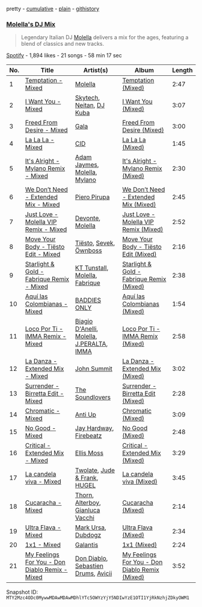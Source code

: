 pretty - [cumulative](/playlists/cumulative/37i9dQZF1DWSVfK4bF9g9z.md) - [plain](/playlists/plain/37i9dQZF1DWSVfK4bF9g9z) - [githistory](https://github.githistory.xyz/mackorone/spotify-playlist-archive/blob/main/playlists/plain/37i9dQZF1DWSVfK4bF9g9z)

### [Molella's DJ Mix](https://open.spotify.com/playlist/37i9dQZF1DWSVfK4bF9g9z)

> Legendary Italian DJ <a href="spotify:artist:6PozOimyS8a9OxMddMSBCf">Molella</a> delivers a mix for the ages, featuring a blend of classics and new tracks.

[Spotify](https://open.spotify.com/user/spotify) - 1,894 likes - 21 songs - 58 min 17 sec

| No. | Title | Artist(s) | Album | Length |
|---|---|---|---|---|
| 1 | [Temptation \- Mixed](https://open.spotify.com/track/6hLT8OF6PBp8z2LaOw2fdX) | [Molella](https://open.spotify.com/artist/6PozOimyS8a9OxMddMSBCf) | [Temptation \(Mixed\)](https://open.spotify.com/album/1XAeJADSjNbrXz1HzzUmST) | 2:47 |
| 2 | [I Want You \- Mixed](https://open.spotify.com/track/6UEA3pFvXE7DH8L5ZsY8EA) | [Skytech](https://open.spotify.com/artist/4CrDEHL7ysNabeYvL3xjUX), [Neitan](https://open.spotify.com/artist/0zKD9ej0a7KR2evA0Hu0KG), [DJ Kuba](https://open.spotify.com/artist/1dhLLX9IY5DD8uElJwjZFX) | [I Want You \(Mixed\)](https://open.spotify.com/album/2bAcrHQCOJhRiOLgTAV6NG) | 3:07 |
| 3 | [Freed From Desire \- Mixed](https://open.spotify.com/track/5Ja76DqMal2M8bzKrEwu3f) | [Gala](https://open.spotify.com/artist/3OqTvcWgb0xaainosGVvuZ) | [Freed From Desire \(Mixed\)](https://open.spotify.com/album/43RNVEnhxGnShhcS7V3DIH) | 3:00 |
| 4 | [La La La \- Mixed](https://open.spotify.com/track/3sF4aYroZmDl0G0wcfeci0) | [CID](https://open.spotify.com/artist/4FCzCS0KEgb0rgySWINItO) | [La La La \(Mixed\)](https://open.spotify.com/album/2gGzc5jVicxqpC6jck01iU) | 1:45 |
| 5 | [It's Alright \- Mylano Remix \- Mixed](https://open.spotify.com/track/26sl0TH7J5zWrkxbqw2AI1) | [Adam Jaymes](https://open.spotify.com/artist/3ENO8P63x6Nm5o6JgV7qKN), [Molella](https://open.spotify.com/artist/6PozOimyS8a9OxMddMSBCf), [Mylano](https://open.spotify.com/artist/6E5xLUBF3eddv0r8G3x8x5) | [It's Alright \- Mylano Remix \(Mixed\)](https://open.spotify.com/album/2r4BS6CgZra3z7veU3K8Xm) | 2:30 |
| 6 | [We Don’t Need \- Extended Mix \- Mixed](https://open.spotify.com/track/587EcxbUpgzY3uz56LpT6B) | [Piero Pirupa](https://open.spotify.com/artist/5FD9tbbiWd6th8FaOdCtnB) | [We Don’t Need \- Extended Mix \(Mixed\)](https://open.spotify.com/album/1MJ5gQOhBLGwVL94NZOR2T) | 2:45 |
| 7 | [Just Love \- Molella VIP Remix \- Mixed](https://open.spotify.com/track/6Rw8T1MQADdmLLhM0Wv52A) | [Devonte](https://open.spotify.com/artist/4whfX8XnEN3QaUp6ZnN8ui), [Molella](https://open.spotify.com/artist/6PozOimyS8a9OxMddMSBCf) | [Just Love \- Molella VIP Remix \(Mixed\)](https://open.spotify.com/album/3uPzmYQmFSLpaCNDVVTZ7Y) | 2:52 |
| 8 | [Move Your Body \- Tiësto Edit \- Mixed](https://open.spotify.com/track/7t1i1hxz6GxyoNzgmWMxgn) | [Tiësto](https://open.spotify.com/artist/2o5jDhtHVPhrJdv3cEQ99Z), [Sevek](https://open.spotify.com/artist/0aOIluXr131XqrXFwFCFGT), [Öwnboss](https://open.spotify.com/artist/37czgDRfGMvgRiUKHvnnhj) | [Move Your Body \- Tiësto Edit \(Mixed\)](https://open.spotify.com/album/20mhy8TtzIBEkQMhwCHewQ) | 2:16 |
| 9 | [Starlight & Gold \- Fabrique Remix \- Mixed](https://open.spotify.com/track/2yDE0sZFTdYmt0FMjVWhSY) | [KT Tunstall](https://open.spotify.com/artist/5zzrJD2jXrE9dZ1AklRFcL), [Molella](https://open.spotify.com/artist/6PozOimyS8a9OxMddMSBCf), [Fabrique](https://open.spotify.com/artist/0VxcpGwMhUzwOchIqMcCW3) | [Starlight & Gold \- Fabrique Remix \(Mixed\)](https://open.spotify.com/album/6KVuaXlQlBh0xZbXfV6Zlo) | 2:38 |
| 10 | [Aquí las Colombianas \- Mixed](https://open.spotify.com/track/6g5kgxCIA98vMnqNt21bSp) | [BADDIES ONLY](https://open.spotify.com/artist/1aRWWqUGxjgTSGQYHGZbot) | [Aquí las Colombianas \(Mixed\)](https://open.spotify.com/album/7xFUS2a75NXh8IQlCvqiIO) | 1:54 |
| 11 | [Loco Por Ti \- IMMA Remix \- Mixed](https://open.spotify.com/track/2qb2Vf1eBMWc6LTMfOlmL7) | [Biagio D'Anelli](https://open.spotify.com/artist/1kDOFmYr4rDby27mKxSUMb), [Molella](https://open.spotify.com/artist/6PozOimyS8a9OxMddMSBCf), [J.PERALTA](https://open.spotify.com/artist/11YN7LqPQXSbuQqwLD5bJO), [IMMA](https://open.spotify.com/artist/5w3zT0eceNr7PGPDDBHMYt) | [Loco Por Ti \- IMMA Remix \(Mixed\)](https://open.spotify.com/album/4j7tVAGtn5xfNw7bdpa39k) | 2:58 |
| 12 | [La Danza \- Extended Mix \- Mixed](https://open.spotify.com/track/4mwgMeFBYYTRglj7OyMdqC) | [John Summit](https://open.spotify.com/artist/7kNqXtgeIwFtelmRjWv205) | [La Danza \- Extended Mix \(Mixed\)](https://open.spotify.com/album/6TufAT9woOEDvckFjMGHgJ) | 3:02 |
| 13 | [Surrender \- Birretta Edit \- Mixed](https://open.spotify.com/track/70S9qN9ElBnKBqaf0UTOLS) | [The Soundlovers](https://open.spotify.com/artist/6NRwWuLcR6Zcc8nzX4nBTv) | [Surrender \- Birretta Edit \(Mixed\)](https://open.spotify.com/album/6mqpLNrsWav6HYoTqd1HfI) | 2:28 |
| 14 | [Chromatic \- Mixed](https://open.spotify.com/track/2xbJbG5QzuJk0N3B4N0vEC) | [Anti Up](https://open.spotify.com/artist/4UwR1ir6PovnQiwX5jRPvF) | [Chromatic \(Mixed\)](https://open.spotify.com/album/559rAFCDJtVxZcvvaBCTJS) | 3:09 |
| 15 | [No Good \- Mixed](https://open.spotify.com/track/731A5d1qfuxv7M1qc069lk) | [Jay Hardway](https://open.spotify.com/artist/12SPNXi0aDpFt0rMVbmLrr), [Firebeatz](https://open.spotify.com/artist/53YSn9tHwGJ6bq5P0gGoYo) | [No Good \(Mixed\)](https://open.spotify.com/album/1zjRQSZGkc0z2Pk2ilDdli) | 2:48 |
| 16 | [Critical \- Extended Mix \- Mixed](https://open.spotify.com/track/2j3kGseyNDJO2o6hENpjv8) | [Ellis Moss](https://open.spotify.com/artist/0XOfJ1JJXwMVJG26ZZj3UQ) | [Critical \- Extended Mix \(Mixed\)](https://open.spotify.com/album/58fmVkWkfQkQ69auH1j3qB) | 3:29 |
| 17 | [La candela viva \- Mixed](https://open.spotify.com/track/0ikbQNzfU9bIUAr36m59OD) | [Twolate](https://open.spotify.com/artist/1IRtNLR91uUQxQzh9veJhh), [Jude & Frank](https://open.spotify.com/artist/7rUJV3QhhZJVRucw5BK09x), [HUGEL](https://open.spotify.com/artist/5PlfkPxwCpRRWQJBxCa0By) | [La candela viva \(Mixed\)](https://open.spotify.com/album/3esnPM4LvSeOfBHf8yUaKH) | 3:45 |
| 18 | [Cucaracha \- Mixed](https://open.spotify.com/track/6sBuScFtkpr0KduyRmDUoa) | [Thorn](https://open.spotify.com/artist/7wB66htcdbMauTEARnuTIv), [Alterboy](https://open.spotify.com/artist/4yR4Yc8RhsKBEwJ3JQQcY3), [Gianluca Vacchi](https://open.spotify.com/artist/26XxGE8hLV1t9IYa8872lQ) | [Cucaracha \(Mixed\)](https://open.spotify.com/album/2wvosiBRUgeIZ28g54DLQi) | 2:14 |
| 19 | [Ultra Flava \- Mixed](https://open.spotify.com/track/78n0J8pMbeBsBM9Mdx7BpT) | [Mark Ursa](https://open.spotify.com/artist/4wb3aKFHHtYG98ldzA0Col), [Dubdogz](https://open.spotify.com/artist/4cdyqaBREB68H77QKCrKP1) | [Ultra Flava \(Mixed\)](https://open.spotify.com/album/2XWMlU9h66hc12xXLlyAA5) | 2:34 |
| 20 | [1x1 \- Mixed](https://open.spotify.com/track/4CWtEWfBZtC4vJB81tlEOL) | [Galantis](https://open.spotify.com/artist/4sTQVOfp9vEMCemLw50sbu) | [1x1 \(Mixed\)](https://open.spotify.com/album/0fNHNL4tOQpGapjjmBCtxs) | 2:24 |
| 21 | [My Feelings For You \- Don Diablo Remix \- Mixed](https://open.spotify.com/track/5JYT3EsGniJeQPCczfFFYk) | [Don Diablo](https://open.spotify.com/artist/1l2ekx5skC4gJH8djERwh1), [Sebastien Drums](https://open.spotify.com/artist/0lHsjYcb3lGjkJQQqC6HVt), [Avicii](https://open.spotify.com/artist/1vCWHaC5f2uS3yhpwWbIA6) | [My Feelings For You \- Don Diablo Remix \(Mixed\)](https://open.spotify.com/album/44mL5dyf2KEWdzIu6pmFOQ) | 3:52 |

Snapshot ID: `MTY2Mzc4ODc0MywwMDAwMDAwMDhlYTc5OWYzYjY5NDIwYzE1OTI1YjRkNzhjZDkyOWM1`
